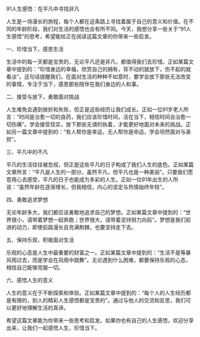 91人生感悟：在平凡中寻找非凡

人生是一场漫长的旅程，每个人都在这条路上寻找着属于自己的意义和价值。在不同的年龄阶段，我们对生活的感悟也会有所不同。今天，我想分享一些关于“91人生感悟”的思考，希望能给正在阅读这篇文章的你带来一些启发。

一、珍惜当下，感恩生活

生活中的每一天都是宝贵的，无论平凡还是非凡，都值得我们去珍惜。正如某篇文章中提到的：“珍惜身边的幸福，欣赏自己的拥有，背不动的就放下，伤不起的就看淡”。这句话提醒我们，在面对生活的种种不如意时，要学会放下那些无法改变的事情，专注于当下，感恩那些陪伴在我们身边的人和事。

 二、接受与放下，勇敢面对挑战

人生难免会遇到挫折和失败，但正是这些经历让我们成长。正如一位91岁老人所言：“时间是治愈一切的良药，我们应该珍惜时间，活在当下，相信时间会治愈一切伤痛”。学会接受现实，放下那些无谓的执着，才能更好地面对未来的挑战。正如另一篇文章中提到的：“有人帮你是幸运，无人帮你是命运，学会坦然面对与承担”。

 三、平凡中的不凡

平凡的生活往往被忽视，但正是这些平凡的日子构成了我们人生的底色。正如某篇文章所言：“平凡是人生的一部分，虽然平凡，但平凡也是一种美丽”。只要我们愿意用心去感受，平凡的日子也能成为多彩的人生。正如一位91年出生的人所说：“虽然年龄在逐渐增长，但我相信，内心的坚定与热情始终年轻”。

四、勇敢追求梦想

无论年龄多大，我们都应该勇敢地追求自己的梦想。正如某篇文章中提到的：“世界很小，请带着梦想一起奔跑；世界很大，请带着坚持努力向前”。梦想是我们前进的动力，即使前路漫长且充满荆棘，也要坚持走下去。

五、保持乐观，积极面对生活

乐观的心态是人生中最重要的财富之一。正如某篇文章中提到的：“生活不是等暴风雨过去，而是学会在风雨中跳舞”。无论遇到什么困难，都要保持乐观的心态，相信自己能够克服一切。

六、感悟人生的意义

人生的意义在于不断探索和体验。正如某篇文章中提到的：“每个人的人生经历都是有限的，别人的精彩人生感悟都是宝贵的”。通过与他人的交流和反思，我们可以更好地理解生活的真谛。

希望这篇文章能为你带来一些思考和启发。如果你也有自己的人生感悟，欢迎分享出来，让我们一起感悟人生，珍惜当下。

